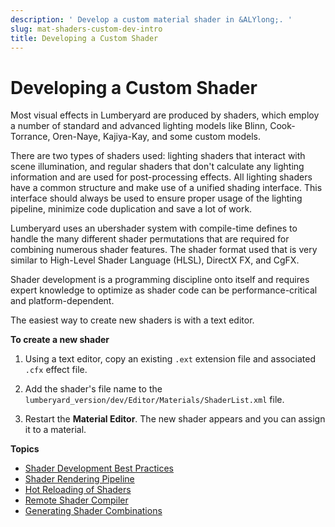 ```yaml
---
description: ' Develop a custom material shader in &ALYlong;. '
slug: mat-shaders-custom-dev-intro
title: Developing a Custom Shader
---
```

# Developing a Custom Shader<a name="mat-shaders-custom-dev-intro"></a>

Most visual effects in Lumberyard are produced by shaders, which employ a number of standard and advanced lighting models like Blinn, Cook\-Torrance, Oren\-Naye, Kajiya\-Kay, and some custom models\. 

There are two types of shaders used: lighting shaders that interact with scene illumination, and regular shaders that don't calculate any lighting information and are used for post\-processing effects\. All lighting shaders have a common structure and make use of a unified shading interface\. This interface should always be used to ensure proper usage of the lighting pipeline, minimize code duplication and save a lot of work\.

Lumberyard uses an ubershader system with compile\-time defines to handle the many different shader permutations that are required for combining numerous shader features\. The shader format used that is very similar to High\-Level Shader Language \(HLSL\), DirectX FX, and CgFX\.

Shader development is a programming discipline onto itself and requires expert knowledge to optimize as shader code can be performance\-critical and platform\-dependent\. 

The easiest way to create new shaders is with a text editor\. 

**To create a new shader**

1. Using a text editor, copy an existing `.ext` extension file and associated `.cfx` effect file\. 

1. Add the shader's file name to the `lumberyard_version/dev/Editor/Materials/ShaderList.xml` file\. 

1. Restart the **Material Editor**\. The new shader appears and you can assign it to a material\.

**Topics**
+ [Shader Development Best Practices](/docs/userguide/materials/shaders-custom-development-best-practices.md)
+ [Shader Rendering Pipeline](/docs/userguide/materials/shaders/custom-dev-pipeline.md)
+ [Hot Reloading of Shaders](/docs/userguide/materials/shaders/custom-dev-hot-reloading.md)
+ [Remote Shader Compiler](/docs/userguide/materials/shaders/custom-dev-remote-compiler.md)
+ [Generating Shader Combinations](/docs/userguide/materials/shaders/custom-dev-combinations.md)